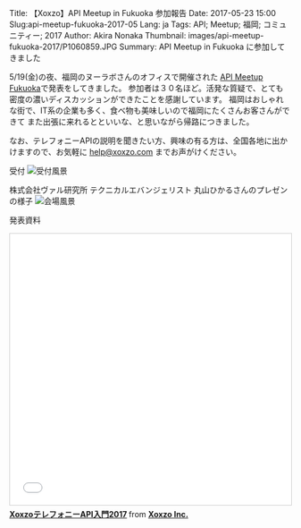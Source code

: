 Title: 【Xoxzo】API Meetup in Fukuoka 参加報告
Date: 2017-05-23 15:00
Slug:api-meetup-fukuoka-2017-05
Lang: ja
Tags: API; Meetup; 福岡; コミュニティー; 2017
Author: Akira Nonaka
Thumbnail: images/api-meetup-fukuoka-2017/P1060859.JPG
Summary: API Meetup in Fukuoka に参加してきました

5/19(金)の夜、福岡のヌーラボさんのオフィスで開催された
[API Meetup Fukuoka](https://api-meetup.doorkeeper.jp/events/59433)で発表をしてきました。
参加者は３０名ほど。活発な質疑で、とても密度の濃いディスカッションができたことを感謝しています。
福岡はおしゃれな街で、IT系の企業も多く、食べ物も美味しいので福岡にたくさんお客さんができて
また出張に来れるとといいな、と思いながら帰路につきました。

なお、テレフォニーAPIの説明を聞きたい方、興味の有る方は、全国各地に出かけますので、お気軽に
<help@xoxzo.com> までお声がけください。

受付
![受付風景]({filename}/images/api-meetup-fukuoka-2017/P1060859.JPG)

株式会社ヴァル研究所 テクニカルエバンジェリスト
丸山ひかるさんのプレゼンの様子
![会場風景]({filename}/images/api-meetup-fukuoka-2017/P1060860.JPG)

発表資料

<iframe src="//www.slideshare.net/slideshow/embed_code/key/riiW3gETwnnuy5" width="595" height="485" 
frameborder="0" marginwidth="0" marginheight="0" scrolling="no" style="border:1px solid #CCC; 
border-width:1px; margin-bottom:5px; max-width: 100%;" allowfullscreen> </iframe> <div style="margin-bottom:5px"> <strong>
 <a href="//www.slideshare.net/xoxzo/xoxzoapi2017" title="XoxzoテレフォニーAPI入門2017" target="_blank">
 XoxzoテレフォニーAPI入門2017</a> </strong> from <strong><a target="_blank" href="https://www.slideshare.net/xoxzo">
 Xoxzo Inc.</a></strong>
</div>
